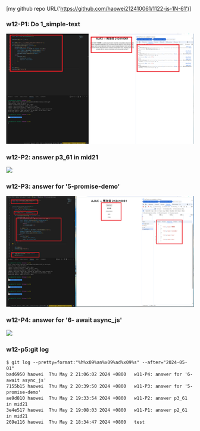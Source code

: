 [my github repo URL('https://github.com/haowei212410061/1122-js-1N-61')]

### w12-P1: Do 1_simple-text

![](w12-p1.png)

### w12-P2: answer p3_61 in mid21

![](w12-p2.png)

### w12-P3: answer for '5-promise-demo'

![](w12-p3.png)

### w12-P4: answer for '6- await async_js'

![](w12-p4.png)

### w12-p5:git log

```
$ git log --pretty=format:"%h%x09%an%x09%ad%x09%s" --after="2024-05-01"
bad6950 haowei  Thu May 2 21:06:02 2024 +0800   w11-P4: answer for '6- await async_js'
7155b15 haowei  Thu May 2 20:39:50 2024 +0800   w11-P3: answer for '5-promise-demo'
ae9d810 haowei  Thu May 2 19:33:54 2024 +0800   w11-P2: answer p3_61 in mid21
3e4e517 haowei  Thu May 2 19:08:03 2024 +0800   w11-P1: answer p2_61 in mid21
269e116 haowei  Thu May 2 18:34:47 2024 +0800   test


```

